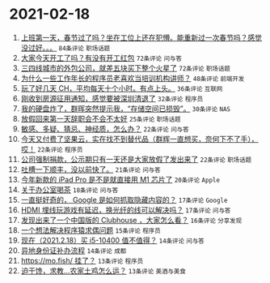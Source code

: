 # 2021-02-18

1. [上班第一天，春节过了吗？坐在工位上还在犯懵。能重新过一次春节吗？感觉没过好。。。](https://www.v2ex.com/t/753781) `84条评论` `职场话题`
1. [大家今天开工了吗？有没有开工红包](https://www.v2ex.com/t/753796) `72条评论` `问与答`
1. [三四线城市的外包公司，就差五块买下整个火星了](https://www.v2ex.com/t/753842) `72条评论` `职场话题`
1. [为什么一些工作年长的程序员老喜欢当培训机构讲师？](https://www.v2ex.com/t/753786) `48条评论` `前端开发`
1. [玩了好几天 CH，平均每天十个小时。有点上头。](https://www.v2ex.com/t/753788) `36条评论` `互联网`
1. [刚收到房源征用通知，感觉要被深圳清退了](https://www.v2ex.com/t/753933) `32条评论` `程序员`
1. [我的硬盘炸了，群晖突然提示我，“存储空间已损毁”。](https://www.v2ex.com/t/753928) `30条评论` `NAS`
1. [放假回来第一天辞职会不会不太好](https://www.v2ex.com/t/753907) `25条评论` `职场话题`
1. [敏感、多疑、猜忌、神经质，怎么办？](https://www.v2ex.com/t/753912) `22条评论` `问与答`
1. [今天又付费了坚果云，实在找不到替代品（群辉一直想买，奈何下不了手），哎！](https://www.v2ex.com/t/753900) `22条评论` `程序员`
1. [公司强制捐款，公示期只有一天还是大家放假了发出来了](https://www.v2ex.com/t/753784) `22条评论` `职场话题`
1. [吐槽一下顺丰，没以前快了。](https://www.v2ex.com/t/753875) `21条评论` `问与答`
1. [今年新款的 iPad Pro 是不是就直接用 M1 芯片了](https://www.v2ex.com/t/753794) `20条评论` `Apple`
1. [关于办公室喝茶](https://www.v2ex.com/t/753826) `18条评论` `问与答`
1. [一直挺好奇的， Google 是如何抓取隐藏内容的？](https://www.v2ex.com/t/753855) `17条评论` `Google`
1. [HDMI 埋线玩游戏有延迟，换光纤的线可以解决吗？](https://www.v2ex.com/t/753777) `17条评论` `问与答`
1. [发现出来了一个中国版的 Clubhouse ，大家怎么看？](https://www.v2ex.com/t/753802) `16条评论` `分享发现`
1. [一个想法解决程序猿求偶问题](https://www.v2ex.com/t/753950) `15条评论` `程序员`
1. [现在（2021.2.18）买 i5-10400 值不值得？](https://www.v2ex.com/t/753924) `14条评论` `问与答`
1. [异地身份证补办流程](https://www.v2ex.com/t/753795) `14条评论` `成都`
1. [https://mo.fish/ 挂了？](https://www.v2ex.com/t/753920) `13条评论` `程序员`
1. [迫于馋，求教...农家土鸡怎么运？](https://www.v2ex.com/t/753823) `13条评论` `美酒与美食`
